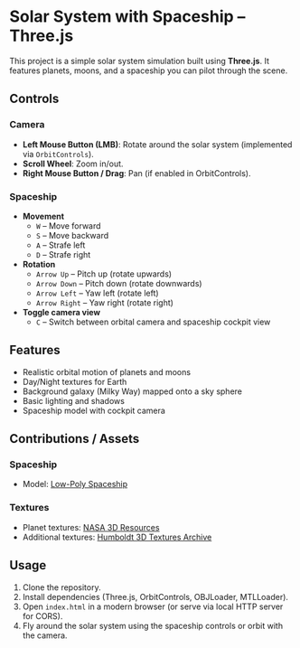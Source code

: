# Solar System with Spaceship – Three.js

This project is a simple solar system simulation built using **Three.js**. It features planets, moons, and a spaceship you can pilot through the scene.

## Controls

### Camera
- **Left Mouse Button (LMB)**: Rotate around the solar system (implemented via `OrbitControls`).
- **Scroll Wheel**: Zoom in/out.
- **Right Mouse Button / Drag**: Pan (if enabled in OrbitControls).

### Spaceship
- **Movement**
  - `W` – Move forward
  - `S` – Move backward
  - `A` – Strafe left
  - `D` – Strafe right
- **Rotation**
  - `Arrow Up` – Pitch up (rotate upwards)
  - `Arrow Down` – Pitch down (rotate downwards)
  - `Arrow Left` – Yaw left (rotate left)
  - `Arrow Right` – Yaw right (rotate right)
- **Toggle camera view**
  - `C` – Switch between orbital camera and spaceship cockpit view

## Features
- Realistic orbital motion of planets and moons
- Day/Night textures for Earth
- Background galaxy (Milky Way) mapped onto a sky sphere
- Basic lighting and shadows
- Spaceship model with cockpit camera

## Contributions / Assets

### Spaceship
- Model: [Low-Poly Spaceship](https://free3d.com/3d-model/low-poly-spaceship-37605.html?dd_referrer=)

### Textures
- Planet textures: [NASA 3D Resources](https://github.com/nasa/NASA-3D-Resources/tree/master/Images%20and%20Textures)
- Additional textures: [Humboldt 3D Textures Archive](https://gis.humboldt.edu/Archive/GISData/2019/WGS84_Geographic/3DTextures)

## Usage
1. Clone the repository.
2. Install dependencies (Three.js, OrbitControls, OBJLoader, MTLLoader).
3. Open `index.html` in a modern browser (or serve via local HTTP server for CORS).
4. Fly around the solar system using the spaceship controls or orbit with the camera.

